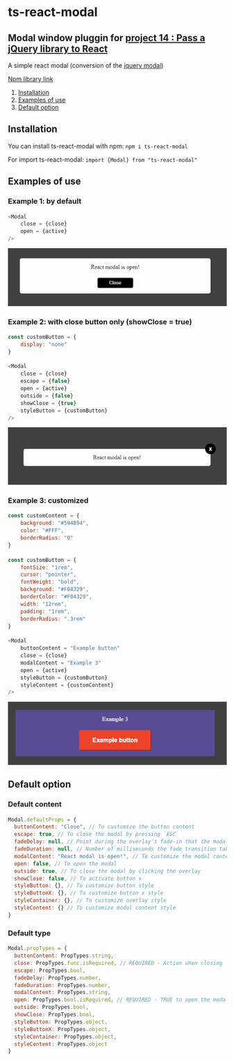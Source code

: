 # ts-react-modal

## Modal window pluggin for [project 14 : Pass a jQuery library to React](https://github.com/TanguyLunais-Robin/TanguyLunais-Robin_14_01072022)

A simple react modal (conversion of the [jquery modal](https://github.com/kylefox/jquery-modal))

[Npm library link](https://www.npmjs.com/package/ts-react-modal)

1. [Installation](#Installation)
2. [Examples of use](#Example)
3. [Default option](#Default)

<div id='Installation'>

## Installation

You can install ts-react-modal with npm:
`npm i ts-react-modal`

For import ts-react-modal:
`import {Modal} from "ts-react-modal"`

<div id='Example'>

## Examples of use

### Example 1: by default

```js
<Modal
    close = {close}
    open = {active}
/>
```

![Alt text](/example/By_default.PNG)

### Example 2: with close button only (showClose = true)

```js
const customButton = {
    display: "none"
}

<Modal
    close = {close}
    escape = {false}
    open = {active}
    outside = {false}
    showClose = {true}
    styleButton = {customButton}
/>
```

![Alt text](/example/showClose_true.PNG) 

### Example 3: customized

```js
const customContent = {
    background: "#594B94",
    color: "#FFF",
    borderRadius: "0"
}

const customButton = {
    fontSize: "1rem",
    cursor: "pointer",
    fontWeight: "bold",
    background: "#F04329",
    borderColor: "#F04329",
    width: "12rem",
    padding: "1rem",
    borderRadius: ".3rem"
}

<Modal
    buttonContent = "Example button"
    close = {close}
    modalContent = "Example 3"
    open = {active}
    styleButton = {customButton}
    styleContent = {customContent}
/>
```

![Alt text](/example/Customized.PNG) 

<div id='Default'>

## Default option

### Default content

```js
Modal.defaultProps = {
  buttonContent: "Close", // To customize the button content
  escape: true, // To close the modal by pressing `ESC`
  fadeDelay: null, // Point during the overlay's fade-in that the modal begins to fade in (number between 0 and 1)
  fadeDuration: null, // Number of milliseconds the fade transition takes (null means no transition)
  modalContent: "React modal is open!", // To customize the modal content
  open: false, // To open the modal
  outside: true, // To close the modal by clicking the overlay
  showClose: false, // To activate button x
  styleButton: {}, // To customize button style
  styleButtonX: {}, // To customize button x style
  styleContainer: {}, // To customize overlay style
  styleContent: {} // To customize modal content style
}
```

### Default type

```js
Modal.propTypes = {
  buttonContent: PropTypes.string,
  close: PropTypes.func.isRequired, // REQUIRED - Action when closing
  escape: PropTypes.bool,
  fadeDelay: PropTypes.number,
  fadeDuration: PropTypes.number,
  modalContent: PropTypes.string,
  open: PropTypes.bool.isRequired, // REQUIRED - TRUE to open the modal
  outside: PropTypes.bool,
  showClose: PropTypes.bool,
  styleButton: PropTypes.object,
  styleButtonX: PropTypes.object,
  styleContainer: PropTypes.object,
  styleContent: PropTypes.object
}
```
